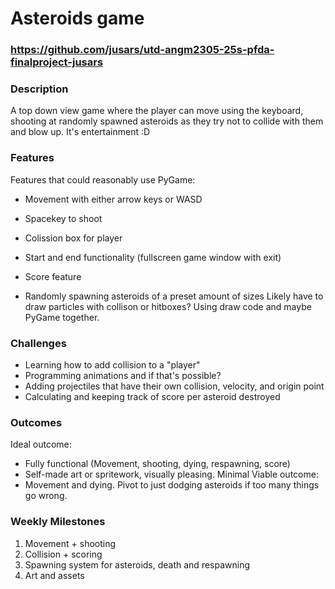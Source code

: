 # Asteroids game
### https://github.com/jusars/utd-angm2305-25s-pfda-finalproject-jusars

### Description
A top down view game where the player can move using the keyboard, shooting at randomly spawned asteroids as they try not to collide with them and blow up. It's entertainment :D

### Features
Features that could reasonably use PyGame: 
- Movement with either arrow keys or WASD 
- Spacekey to shoot
- Colission box for player
- Start and end functionality (fullscreen game window with exit)
- Score feature

- Randomly spawning asteroids of a preset amount of sizes
Likely have to draw particles with collison or hitboxes? Using draw code and maybe PyGame together.

### Challenges
- Learning how to add collision to a "player"
- Programming animations and if that's possible?
- Adding projectiles that have their own collision, velocity, and origin point
- Calculating and keeping track of score per asteroid destroyed

### Outcomes
Ideal outcome:
- Fully functional (Movement, shooting, dying, respawning, score)
- Self-made art or spritework, visually pleasing.
Minimal Viable outcome:
- Movement and dying. Pivot to just dodging asteroids if too many things go wrong.

### Weekly Milestones
1. Movement + shooting
2. Collision + scoring
3. Spawning system for asteroids, death and respawning
4. Art and assets